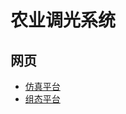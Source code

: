 # 农业调光系统

## 网页

- [仿真平台](http://hsims.incloudlab.com/)
- [组态平台](http://hcada.incloudlab.com/)

##   